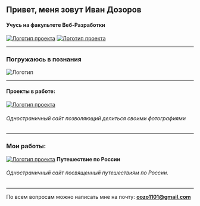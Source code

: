 ## Привет, меня зовут Иван Дозоров
#### Учусь на факультете Веб-Разработки  
  [![Логотип проекта](https://yastatic.net/q/logoaas/v2/%D0%AF%D0%BD%D0%B4%D0%B5%D0%BA%D1%81.svg?circle=white&color=999&first=black)](https://practicum.yandex.ru/) [![Логотип проекта](https://yastatic.net/q/logoaas/v2/%D0%9F%D1%80%D0%B0%D0%BA%D1%82%D0%B8%D0%BA%D1%83%D0%BC.svg?color=999)](https://practicum.yandex.ru/)

---
### Погружаюсь в познания 
  ![Логотип](https://i.ibb.co/5M9WzQ7/icon-120px-js-html-css.png)

---


  
  #### Проекты в работе:
    
      
  [![Логотип проекта](https://oozodozo.github.io/mesto/images/logo.svg)](https://github.com/oozodozo/mesto)

  ###### Одностраничный сайт позволяющий делиться своими фотографиями


---

  ### Мои работы: 
  
  [![Логотип проекта](https://i.ibb.co/n3Hx1K8/logo.png)](https://github.com/oozodozo/russian-travel) **Путешествие по России** 
  
  ###### Одностраничный сайт посвященный путешествиям по России.
  
  
---

  По всем вопросам можно написать мне на почту:
 **<oozo1101@gmail.com>**
